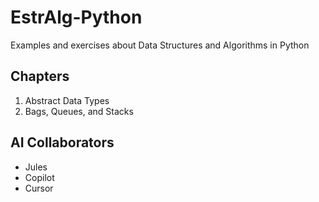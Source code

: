 # EstrAlg-Python


Examples and exercises about Data Structures and Algorithms in Python

## Chapters
1. Abstract Data Types
2. Bags, Queues, and Stacks




## AI Collaborators

- Jules
- Copilot
- Cursor


